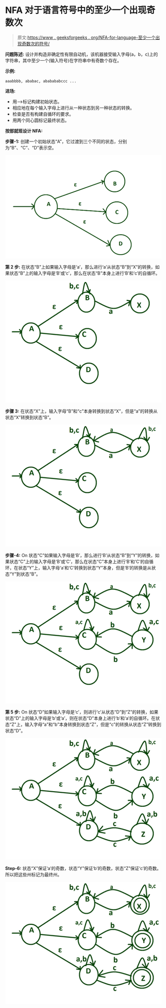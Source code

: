# NFA 对于语言符号中的至少一个出现奇数次

> 原文:[https://www . geeksforgeeks . org/NFA-for-language-至少一个出现奇数次的符号/](https://www.geeksforgeeks.org/nfa-for-language-at-least-one-of-the-symbols-occurring-an-odd-number-of-times/)

**问题陈述:**
设计并构造非确定性有限自动机，该机器接受输入字母(a，b，c)上的字符串，其中至少一个(输入符号)在字符串中有奇数个存在。

**示例:**

```
aaabbbb, ababac, ababababccc ... 
```

**进场:**

*   用–>标记构建初始状态。
*   相应地在每个输入字母上进行从一种状态到另一种状态的转换。
*   检查是否有构建自循环的要求。
*   用两个同心圆标记最终状态。

**按部就班设计 NFA:**

**步骤-1:**
创建一个初始状态“A”，它过渡到三个不同的状态，分别为“B”、“C”、“D”表示空。

![](img/03e3785ba70748afeef8a6de1d8b4d53.png)

**第 2 步:**
在状态“B”上如果输入字母是‘a’，那么进行‘a’从状态“B”到“X”的转换，如果状态“B”上的输入字母是‘B’或‘c’，那么在状态“B”本身上进行‘B’和‘c’的自循环。

![](img/648eb5fab60d9874f288809dd5fecc2f.png)

**步骤 3:**
在状态“X”上，输入字母“B”和“c”本身转换到状态“X”，但是“a”的转换从状态“X”转换到状态“B”。

![](img/1e2abc277224ce8641fa7381b359e5ab.png)

**步骤-4:**
On 状态“C”如果输入字母是‘B’，那么进行‘B’从状态“B”到“Y”的转换，如果状态“C”上的输入字母是‘B’或‘C’，那么在状态“C”本身上进行‘B’和‘C’的自循环，在状态“Y”上，输入字母‘a’和‘C’转换到状态“Y”本身，但是‘B’的转换是从状态“Y”到状态“B”。

![](img/7e25c4c5650749969410bf5e149f54b8.png)

**第 5 步:**
On 状态“D”如果输入字母是‘c’，则进行‘c’从状态“D”到“Z”的转换，如果状态“D”上的输入字母是‘b’或‘a’，则在状态“D”本身上进行‘b’和‘a’的自循环。在状态“Z”上，输入字母“a”和“b”本身转换到状态“Z”，但是“c”的转换从状态“Z”转换到状态“D”。

![](img/62aad9f376470fc7384750f12edf9c03.png)

**Step-6:**
状态“X”保证‘a’的奇数，状态“Y”保证‘b’的奇数，状态“Z”保证‘c’的奇数。所以把这些州标记为最终州。

![](img/5f1f0a12443ca095d366b2a867d44629.png)